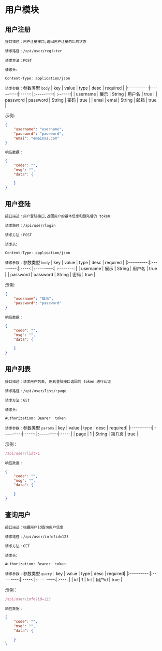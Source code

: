 # 用户模块

## 用户注册

`接口描述` : `用户注册接口,返回用户注册的后的状态`

`请求路径` :  `/api/user/register`

`请求方法` :  `POST`

`请求头`: 
```
Content-Type: application/json
```

`请求参数` : 参数类型 `body`
| key        | value           | type  | desc | required | 
|:----------:|:---------:|:-----:| :---------:| :------:|
| username   | 展示      | String | 用户名 | true |
| password   | password |   String | 密码 | true |
| emai   | emai     |    String |  邮箱 | true |

示例:
```json
{
    "username": "username",
    "password": "password",
    "emai": "emai@ss.com"
}
```
`响应数据` : 
```json
{
    "code": "",
    "msg": "",
    "data": {

    }
}
```

## 用户登陆

`接口描述` : `用户登陆接口,返回用户的基本信息和登陆后的 token `

`请求路径` :  `/api/user/login`

`请求方法` :  `POST`

`请求头`: 
```
Content-Type: application/json
```

`请求参数` : 参数类型 `body`
| key        | value           | type  | desc | required | 
|:----------:|:---------:|:-----:|  :---------:| :--------: |
| username   | 展示      | String | 用户名 | true |
| password   | password |   String | 密码 | true |

示例:
```json
{
    "username": "展示",
    "password": "password"
}
```

`响应数据` : 
```json
{
    "code": "",
    "msg": "",
    "data": {
        
    }
}
```

## 用户列表

`接口描述` : `请求用户列表, 用到登陆接口返回的 token 进行认证 `

`请求路径` :  `/api/user/list/:page`

`请求方法` :  `GET`

`请求头`: 
```
Authorization: Bearer  token
```

`请求参数` : 参数类型 `params`
| key        | value           | type  | desc |  required|
|:----------:|:---------:|:-----:|  :---------:|:----: |
| page   | 1      | String | 第几页 |  true |

示例：
```js
/api/user/list/1
```

`响应数据` : 
```json
{
    "code": "",
    "msg": "",
    "data": {
        
    }
}
```

## 查询用户

`接口描述` : `根据用户id查询用户信息 `

`请求路径` :  `/api/user/info?id=123`

`请求方法` :  `GET`

`请求头`: 
```
Authorization: Bearer  token
```

`请求参数` : 参数类型 `query`
| key        | value           | type  | desc |  required|
|:----------:|:---------:|:-----:|  :---------:|:----: |
| id   | 1      | Int | 用户id |  true |

示例：
```js
/api/user/info?id=123
```

`响应数据` : 
```json
{
    "code": "",
    "msg": "",
    "data": {
        
    }
}
```